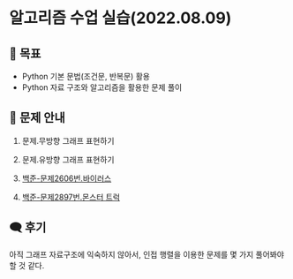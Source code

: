 # 알고리즘 수업 실습(2022.08.09)


## 🎯 목표
- Python 기본 문법(조건문, 반복문) 활용
- Python 자료 구조와 알고리즘을 활용한 문제 풀이


## 📢 문제 안내
1. 문제.무방향 그래프 표현하기

2. 문제.유방향 그래프 표현하기

3. [백준-문제2606번.바이러스](https://www.acmicpc.net/problem/2606)
 
4. [백준-문제2897번.몬스터 트럭](https://www.acmicpc.net/problem/2897)



## 🗨 후기
아직 그래프 자료구조에 익숙하지 않아서, 인접 행렬을 이용한 문제를 몇 가지 풀어봐야 할 것 같다.